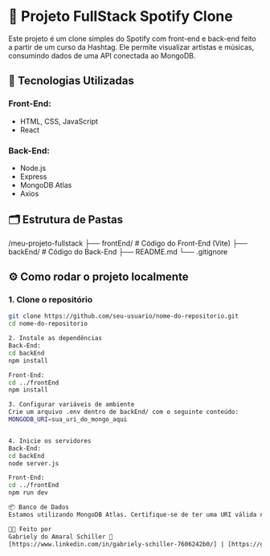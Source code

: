 # 🎵 Projeto FullStack Spotify Clone 

Este projeto é um clone simples do Spotify com front-end e back-end feito a partir de um curso da Hashtag. Ele permite visualizar artistas e músicas, consumindo dados de uma API conectada ao MongoDB.

## 🚀 Tecnologias Utilizadas

### Front-End:
- HTML, CSS, JavaScript
- React

### Back-End:
- Node.js
- Express
- MongoDB Atlas
- Axios

## 🗂 Estrutura de Pastas
/meu-projeto-fullstack 
├── frontEnd/ # Código do Front-End (Vite)
├── backEnd/ # Código do Back-End 
├── README.md 
└── .gitignore


## ⚙️ Como rodar o projeto localmente

### 1. Clone o repositório

```bash
git clone https://github.com/seu-usuario/nome-do-repositorio.git
cd nome-do-repositorio

2. Instale as dependências
Back-End:
cd backEnd
npm install

Front-End:
cd ../frontEnd
npm install

3. Configurar variáveis de ambiente
Crie um arquivo .env dentro de backEnd/ com o seguinte conteúdo:
MONGODB_URI=sua_uri_do_mongo_aqui


4. Inicie os servidores
Back-End:
cd backEnd
node server.js

Front-End:
cd ../frontEnd
npm run dev

📦 Banco de Dados
Estamos utilizando MongoDB Atlas. Certifique-se de ter uma URI válida no .env para conectar corretamente ao banco.

👩‍💻 Feito por
Gabriely do Amaral Schiller 💙
[https://www.linkedin.com/in/gabriely-schiller-7606242b0/] | [https://gabrielyschiller.github.io/meu-portifolio-oficial/]
